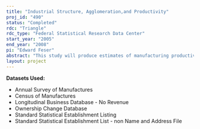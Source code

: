 ```yaml
---
title: "Industrial Structure, Agglomeration,and Productivity"
proj_id: "490"
status: "Completed"
rdc: "Triangle"
rdc_type: "Federal Statistical Research Data Center"
start_year: "2005"
end_year: "2008"
pi: "Edward Feser"
abstract: "This study will produce estimates of manufacturing productivity of businesses in U.S. regions that differ according to their industrial structure and agglomeration characteristics. Specifically, it will compare the production efficiency and realized agglomeration economies of business establishments in regions dominated by a few large firms with establishments in regions with a broad mix of firms and sectors. The substantive results are expected to yield insights into the forces driving regional economic growth and adjustment. The project will aid the U.S. Census Bureau’s mission by producing new estimates of productivity that account for the role of regional corporate structure, by developing and documenting procedures for linking Census Bureau data to Dun and Bradstreet MarketPlace data, and by evaluating the consistency of Census Bureau data with Dun and Bradstreet data. The project will link the MarketPlace data to the Standard Statistical Establishment List (SSEL) and to the Longitudinal Research Database (LRD). In the process of linking Census Bureau data to MarketPlace data, the project will create a documented crosswalk file that can be used in the future to link establishments in the MarketPlace data to those in Census data. The project will use the linked data to compare data items (i.e., establishment name, establishment address) in the MarketPlace data to those in the SSEL. The project will also compare employment, sales, and ownership structure in the LRD to those items in the MarketPlace data to check the quality of data collected in the Annual Surveys and Censuses of Manufactures. "
layout: project
---
```


**Datasets Used:**

  - Annual Survey of Manufactures 
  - Census of Manufactures 
  - Longitudinal Business Database - No Revenue 
  - Ownership Change Database 
  - Standard Statistical Establishment Listing 
  - Standard Statistical Establishment List - non Name and Address File 

